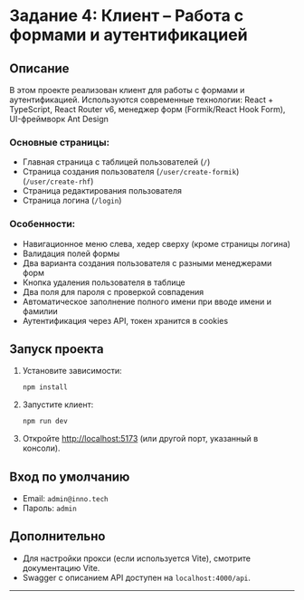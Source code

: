 # Задание 4: Клиент – Работа с формами и аутентификацией

## Описание

В этом проекте реализован клиент для работы с формами и аутентификацией. Используются современные технологии: React + TypeScript, React Router v6, менеджер форм (Formik/React Hook Form), UI-фреймворк Ant Design

### Основные страницы:

- Главная страница с таблицей пользователей (`/`)
- Страница создания пользователя (`/user/create-formik`) (`/user/create-rhf`)
- Страница редактирования пользователя
- Страница логина (`/login`)

### Особенности:

- Навигационное меню слева, хедер сверху (кроме страницы логина)
- Валидация полей формы
- Два варианта создания пользователя с разными менеджерами форм
- Кнопка удаления пользователя в таблице
- Два поля для пароля с проверкой совпадения
- Автоматическое заполнение полного имени при вводе имени и фамилии
- Аутентификация через API, токен хранится в cookies

## Запуск проекта

1. Установите зависимости:

   ```bash
   npm install
   ```

2. Запустите клиент:

   ```bash
   npm run dev
   ```

3. Откройте [http://localhost:5173](http://localhost:5173) (или другой порт, указанный в консоли).

## Вход по умолчанию

- Email: `admin@inno.tech`
- Пароль: `admin`

## Дополнительно

- Для настройки прокси (если используется Vite), смотрите документацию Vite.
- Swagger с описанием API доступен на `localhost:4000/api`.

---
